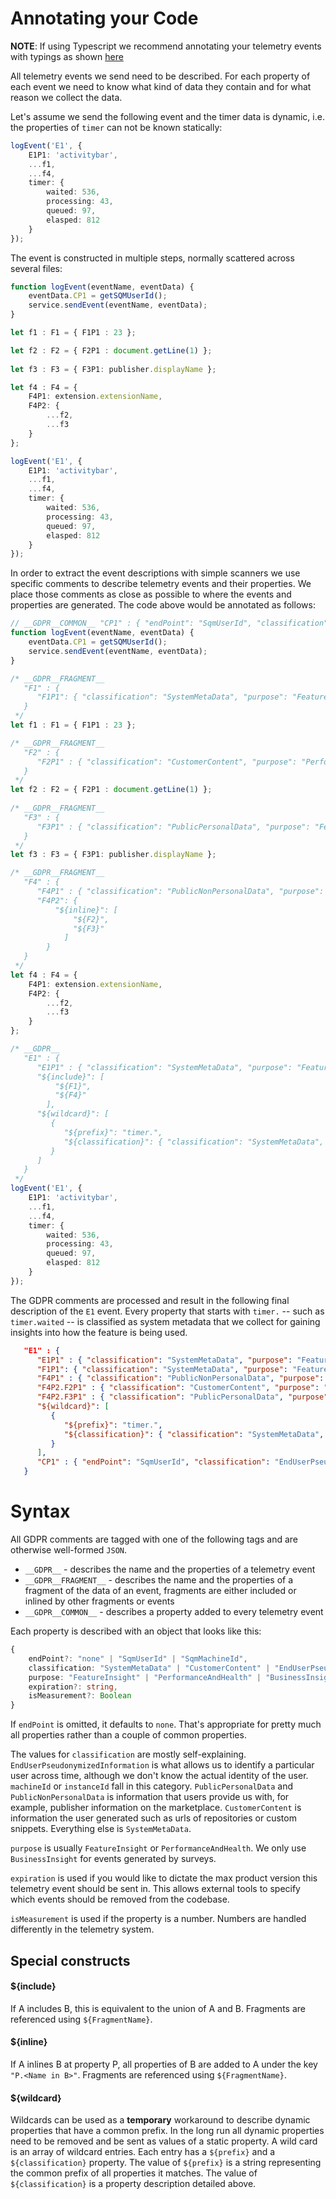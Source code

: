 # Annotating your Code

**NOTE**: If using Typescript we recommend annotating your telemetry events with typings as shown [here](typescript-code-annotations.md)

All telemetry events we send need to be described. For each property of each event we need to know what kind of data they contain and for what reason we collect the data.

Let's assume we send the following event and the timer data is dynamic, i.e. the properties of `timer` can not be known statically:
```ts
logEvent('E1', {
    E1P1: 'activitybar',
    ...f1,
    ...f4,
    timer: {
        waited: 536,
        processing: 43,
        queued: 97,
        elasped: 812
    }
});
```

The event is constructed in multiple steps, normally scattered across several files:
```ts
function logEvent(eventName, eventData) {
    eventData.CP1 = getSQMUserId();
    service.sendEvent(eventName, eventData);
}

let f1 : F1 = { F1P1 : 23 };

let f2 : F2 = { F2P1 : document.getLine(1) };
 
let f3 : F3 = { F3P1: publisher.displayName };

let f4 : F4 = {
    F4P1: extension.extensionName,
    F4P2: {
        ...f2,
        ...f3
    }
};

logEvent('E1', {
    E1P1: 'activitybar',
    ...f1,
    ...f4,
    timer: {
        waited: 536,
        processing: 43,
        queued: 97,
        elasped: 812
    }
});
```

In order to extract the event descriptions with simple scanners we use specific comments to describe telemetry events and their properties. We place those comments as close as possible to where the events and properties are generated. The code above would be annotated as follows:
```ts
// __GDPR__COMMON__ "CP1" : { "endPoint": "SqmUserId", "classification": "EndUserPseudonymizedInformation", "purpose": "BusinessInsight" }
function logEvent(eventName, eventData) {
    eventData.CP1 = getSQMUserId();
    service.sendEvent(eventName, eventData);
}

/* __GDPR__FRAGMENT__
   "F1" : {
      "F1P1": { "classification": "SystemMetaData", "purpose": "FeatureInsight" }
   }
 */
let f1 : F1 = { F1P1 : 23 };

/* __GDPR__FRAGMENT__
   "F2" : {
      "F2P1" : { "classification": "CustomerContent", "purpose": "PerformanceAndHealth" }
   }
 */
let f2 : F2 = { F2P1 : document.getLine(1) };
 
/* __GDPR__FRAGMENT__
   "F3" : {
      "F3P1" : { "classification": "PublicPersonalData", "purpose": "FeatureInsight" }
   }
 */
let f3 : F3 = { F3P1: publisher.displayName };

/* __GDPR__FRAGMENT__
   "F4" : {
      "F4P1" : { "classification": "PublicNonPersonalData", "purpose": "FeatureInsight" },
      "F4P2": { 
          "${inline}": [
              "${F2}",
              "${F3}"
            ] 
        }
   }
 */
let f4 : F4 = {
    F4P1: extension.extensionName,
    F4P2: {
        ...f2,
        ...f3
    }
};

/* __GDPR__
   "E1" : {
      "E1P1" : { "classification": "SystemMetaData", "purpose": "FeatureInsight" },
      "${include}": [ 
          "${F1}",
          "${F4}"
        ],
      "${wildcard}": [
         {
            "${prefix}": "timer.",
            "${classification}": { "classification": "SystemMetaData", "purpose": "FeatureInsight" }
         }
      ]
   }
 */
logEvent('E1', {
    E1P1: 'activitybar',
    ...f1,
    ...f4,
    timer: {
        waited: 536,
        processing: 43,
        queued: 97,
        elasped: 812
    }
});
```

The GDPR comments are processed and result in the following final description of the `E1` event. Every property that starts with `timer.` -- such as `timer.waited` -- is classified as system metadata that we collect for gaining insights into how the feature is being used.
```json
   "E1" : {
      "E1P1" : { "classification": "SystemMetaData", "purpose": "FeatureInsight" },
      "F1P1": { "classification": "SystemMetaData", "purpose": "FeatureInsight" },
      "F4P1" : { "classification": "PublicNonPersonalData", "purpose": "FeatureInsight" },
      "F4P2.F2P1" : { "classification": "CustomerContent", "purpose": "PerformanceAndHealth" },
      "F4P2.F3P1" : { "classification": "PublicPersonalData", "purpose": "FeatureInsight" },
      "${wildcard}": [
         {
            "${prefix}": "timer.",
            "${classification}": { "classification": "SystemMetaData", "purpose": "FeatureInsight" }
         }
      ],
      "CP1" : { "endPoint": "SqmUserId", "classification": "EndUserPseudonymizedInformation", "purpose": "BusinessInsight" }
   }
```

# Syntax
All GDPR comments are tagged with one of the following tags and are otherwise well-formed `JSON`.
- `__GDPR__` - describes the name and the properties of a telemetry event
- `__GDPR__FRAGMENT__` - describes the name and the properties of a fragment of the data of an event, fragments are either included or inlined by other fragments or events
- `__GDPR__COMMON__` - describes a property added to every telemetry event

Each property is described with an object that looks like this: 
```ts
{ 
    endPoint?: "none" | "SqmUserId" | "SqmMachineId",
    classification: "SystemMetaData" | "CustomerContent" | "EndUserPseudonymizedInformation" | "PublicPersonalData" | "PublicNonPersonalData",
    purpose: "FeatureInsight" | "PerformanceAndHealth" | "BusinessInsight" | "SecurityAndAuditing",
    expiration?: string,
    isMeasurement?: Boolean
}
```

If `endPoint` is omitted, it defaults to `none`. That's appropriate for pretty much all properties rather than a couple of common properties.

The values for `classification` are mostly self-explaining. `EndUserPseudonymizedInformation` is what allows us to identify a particular user across time, although we don't know the actual identity of the user. `machineId` or `instanceId` fall in this category. `PublicPersonalData` and `PublicNonPersonalData` is information that users provide us with, for example, publisher information on the marketplace. `CustomerContent` is information the user generated such as urls of repositories or custom snippets. Everything else is `SystemMetaData`.

`purpose` is usually `FeatureInsight` or `PerformanceAndHealth`. We only use `BusinessInsight` for events generated by surveys.

`expiration` is used if you would like to dictate the max product version this telemetry event should be sent in. This allows external tools to specify which events should be removed from the codebase.

`isMeasurement` is used if the property is a number. Numbers are handled differently in the telemetry system.

## Special constructs
#### ${include}
If A includes B, this is equivalent to the union of A and B. Fragments are referenced using `${FragmentName}`.

#### ${inline}
If A inlines B at property P, all properties of B are added to A under the key `"P.<Name in B>"`. Fragments are referenced using `${FragmentName}`.

#### ${wildcard}
Wildcards can be used as a **temporary** workaround to describe dynamic properties that have a common prefix. In the long run all dynamic properties need to be removed and be sent as values of a static property. A wild card is an array of wildcard entries. Each entry has a `${prefix}` and a `${classification}` property. The value of `${prefix}` is a string representing the common prefix of all properties it matches. The value of `${classification}` is a property description detailed above.
